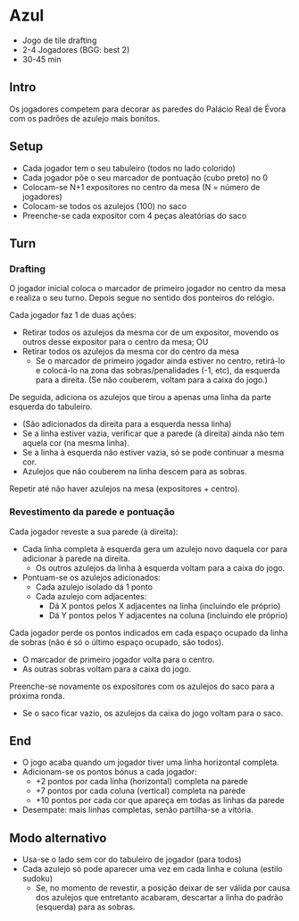 # Azul

- Jogo de tile drafting
- 2-4 Jogadores (BGG: best 2)
- 30-45 min

## Intro

Os jogadores competem para decorar as paredes do Palácio Real de Évora com os padrões de azulejo mais bonitos.


## Setup

- Cada jogador tem o seu tabuleiro (todos no lado colorido)
- Cada jogador põe o seu marcador de pontuação (cubo preto) no 0
- Colocam-se N+1 expositores no centro da mesa (N = número de jogadores)
- Colocam-se todos os azulejos (100) no saco
- Preenche-se cada expositor com 4 peças aleatórias do saco

## Turn

### Drafting

O jogador inicial coloca o marcador de primeiro jogador no centro da mesa e realiza o seu turno. Depois segue no sentido dos ponteiros do relógio.

Cada jogador faz 1 de duas ações:
- Retirar todos os azulejos da mesma cor de um expositor, movendo os outros desse expositor para o centro da mesa; OU
- Retirar todos os azulejos da mesma cor do centro da mesa
  - Se o marcador de primeiro jogador ainda estiver no centro, retirá-lo e colocá-lo na zona das sobras/penalidades (-1, etc), da esquerda para a direita. (Se não couberem, voltam para a caixa do jogo.)

De seguida, adiciona os azulejos que tirou a apenas uma linha da parte esquerda do tabuleiro.
- (São adicionados da direita para a esquerda nessa linha)
- Se a linha estiver vazia, verificar que a parede (à direita) ainda não tem aquela cor (na mesma linha).
- Se a linha à esquerda não estiver vazia, só se pode continuar a mesma cor.
- Azulejos que não couberem na linha descem para as sobras.

Repetir até não haver azulejos na mesa (expositores + centro).

### Revestimento da parede e pontuação

Cada jogador reveste a sua parede (à direita):
- Cada linha completa à esquerda gera um azulejo novo daquela cor para adicionar à parede na direita.
  - Os outros azulejos da linha à esquerda voltam para a caixa do jogo.
- Pontuam-se os azulejos adicionados:
  - Cada azulejo isolado dá 1 ponto
  - Cada azulejo com adjacentes:
    - Dá X pontos pelos X adjacentes na linha (incluindo ele próprio)
    - Dá Y pontos pelos Y adjacentes na coluna (incluindo ele próprio)

Cada jogador perde os pontos indicados em cada espaço ocupado da linha de sobras (não é só o último espaço ocupado, são todos).
- O marcador de primeiro jogador volta para o centro.
- As outras sobras voltam para a caixa do jogo.

Preenche-se novamente os expositores com os azulejos do saco para a próxima ronda.
- Se o saco ficar vazio, os azulejos da caixa do jogo voltam para o saco.

## End

- O jogo acaba quando um jogador tiver uma linha horizontal completa.
- Adicionam-se os pontos bónus a cada jogador:
  - +2 pontos por cada linha (horizontal) completa na parede
  - +7 pontos por cada coluna (vertical) completa na parede
  - +10 pontos por cada cor que apareça em todas as linhas da parede
- Desempate: mais linhas completas, senão partilha-se a vitória.

## Modo alternativo

- Usa-se o lado sem cor do tabuleiro de jogador (para todos)
- Cada azulejo só pode aparecer uma vez em cada linha e coluna (estilo sudoku)
  - Se, no momento de revestir, a posição deixar de ser válida por causa dos azulejos que entretanto acabaram, descartar a linha do padrão (esquerda) para as sobras.

